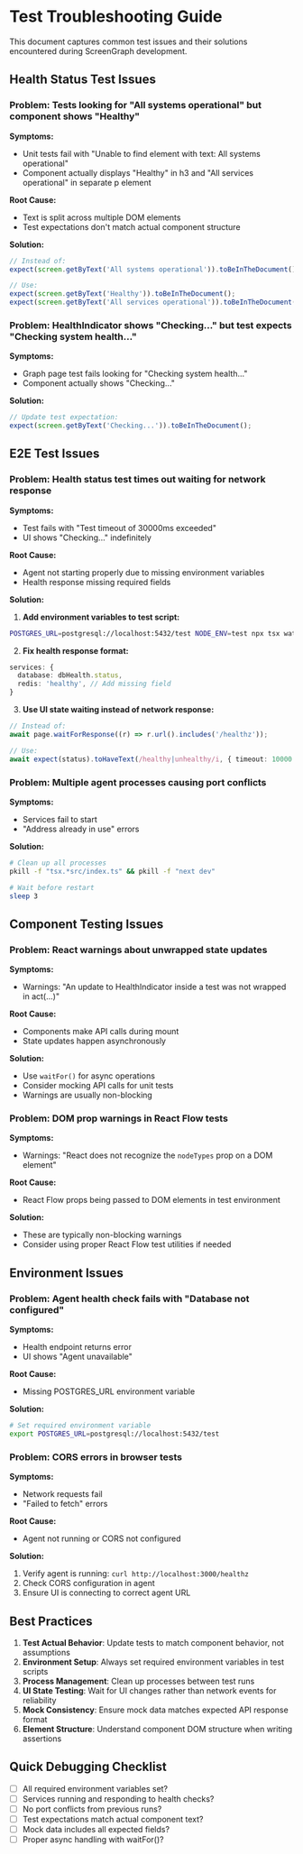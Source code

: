 # Test Troubleshooting Guide

This document captures common test issues and their solutions encountered during ScreenGraph development.

## Health Status Test Issues

### Problem: Tests looking for "All systems operational" but component shows "Healthy"

**Symptoms:**

- Unit tests fail with "Unable to find element with text: All systems operational"
- Component actually displays "Healthy" in h3 and "All services operational" in separate p element

**Root Cause:**

- Text is split across multiple DOM elements
- Test expectations don't match actual component structure

**Solution:**

```typescript
// Instead of:
expect(screen.getByText('All systems operational')).toBeInTheDocument();

// Use:
expect(screen.getByText('Healthy')).toBeInTheDocument();
expect(screen.getByText('All services operational')).toBeInTheDocument();
```

### Problem: HealthIndicator shows "Checking..." but test expects "Checking system health..."

**Symptoms:**

- Graph page test fails looking for "Checking system health..."
- Component actually shows "Checking..."

**Solution:**

```typescript
// Update test expectation:
expect(screen.getByText('Checking...')).toBeInTheDocument();
```

## E2E Test Issues

### Problem: Health status test times out waiting for network response

**Symptoms:**

- Test fails with "Test timeout of 30000ms exceeded"
- UI shows "Checking..." indefinitely

**Root Cause:**

- Agent not starting properly due to missing environment variables
- Health response missing required fields

**Solution:**

1. **Add environment variables to test script:**

```bash
POSTGRES_URL=postgresql://localhost:5432/test NODE_ENV=test npx tsx watch src/index.ts
```

2. **Fix health response format:**

```typescript
services: {
  database: dbHealth.status,
  redis: 'healthy', // Add missing field
}
```

3. **Use UI state waiting instead of network response:**

```typescript
// Instead of:
await page.waitForResponse((r) => r.url().includes('/healthz'));

// Use:
await expect(status).toHaveText(/healthy|unhealthy/i, { timeout: 10000 });
```

### Problem: Multiple agent processes causing port conflicts

**Symptoms:**

- Services fail to start
- "Address already in use" errors

**Solution:**

```bash
# Clean up all processes
pkill -f "tsx.*src/index.ts" && pkill -f "next dev"

# Wait before restart
sleep 3
```

## Component Testing Issues

### Problem: React warnings about unwrapped state updates

**Symptoms:**

- Warnings: "An update to HealthIndicator inside a test was not wrapped in act(...)"

**Root Cause:**

- Components make API calls during mount
- State updates happen asynchronously

**Solution:**

- Use `waitFor()` for async operations
- Consider mocking API calls for unit tests
- Warnings are usually non-blocking

### Problem: DOM prop warnings in React Flow tests

**Symptoms:**

- Warnings: "React does not recognize the `nodeTypes` prop on a DOM element"

**Root Cause:**

- React Flow props being passed to DOM elements in test environment

**Solution:**

- These are typically non-blocking warnings
- Consider using proper React Flow test utilities if needed

## Environment Issues

### Problem: Agent health check fails with "Database not configured"

**Symptoms:**

- Health endpoint returns error
- UI shows "Agent unavailable"

**Root Cause:**

- Missing POSTGRES_URL environment variable

**Solution:**

```bash
# Set required environment variable
export POSTGRES_URL=postgresql://localhost:5432/test
```

### Problem: CORS errors in browser tests

**Symptoms:**

- Network requests fail
- "Failed to fetch" errors

**Root Cause:**

- Agent not running or CORS not configured

**Solution:**

1. Verify agent is running: `curl http://localhost:3000/healthz`
2. Check CORS configuration in agent
3. Ensure UI is connecting to correct agent URL

## Best Practices

1. **Test Actual Behavior**: Update tests to match component behavior, not assumptions
2. **Environment Setup**: Always set required environment variables in test scripts
3. **Process Management**: Clean up processes between test runs
4. **UI State Testing**: Wait for UI changes rather than network events for reliability
5. **Mock Consistency**: Ensure mock data matches expected API response format
6. **Element Structure**: Understand component DOM structure when writing assertions

## Quick Debugging Checklist

- [ ] All required environment variables set?
- [ ] Services running and responding to health checks?
- [ ] No port conflicts from previous runs?
- [ ] Test expectations match actual component text?
- [ ] Mock data includes all expected fields?
- [ ] Proper async handling with waitFor()?

